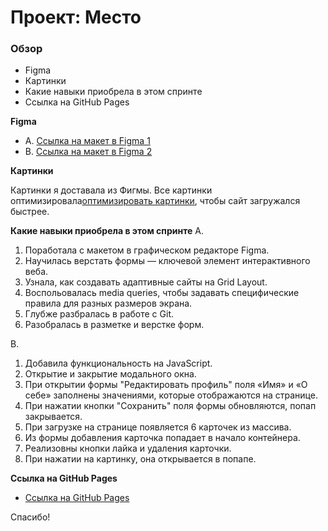 # Проект: Место

### Обзор

* Figma
* Картинки
* Какие навыки приобрела в этом спринте
* Ссылка на GitHub Pages

**Figma**

* A. [Ссылка на макет в Figma 1](https://www.figma.com/file/2cn9N9jSkmxD84oJik7xL7/JavaScript.-Sprint-4?node-id=0%3A1)
* B. [Ссылка на макет в Figma 2](https://www.figma.com/file/fOXfSri2QUrGGPnoqZ2zKy/JavaScript.-Sprint-5?node-id=50160%3A2)

**Картинки**

Картинки я доставала из Фигмы. Все картинки оптимизировала[оптимизировать картинки](https://tinypng.com/), чтобы сайт загружался быстрее.

**Какие навыки приобрела в этом спринте**
A. 
1. Поработала с макетом в графическом редакторе Figma.
2. Научилась верстать формы — ключевой элемент интерактивного веба.
3. Узнала, как создавать адаптивные сайты на Grid Layout.
4. Воспольовалась media queries, чтобы задавать специфические правила для разных размеров экрана.
5. Глубже разбралась в работе с Git.
6. Разобралась в разметке и верстке форм.

B. 
1. Добавила функциональность на JavaScript.
2. Открытие и закрытие модального окна.
3. При открытии формы "Редактировать профиль" поля «Имя» и «О себе» заполнены значениями, которые отображаются на странице.
4. При нажатии кнопки "Сохранить" поля формы обновляются, попап закрывается.
5. При загрузке на странице появляется 6 карточек из массива.
6. Из формы добавления карточка попадает в начало контейнера.
7. Реализовны кнопки лайка и удаления карточки.
8. При нажатии на картинку, она открывается в попапе.

**Ссылка на GitHub Pages**

* [Ссылка на GitHub Pages](https://krekser37.github.io/mesto-project/index.html)

Спасибо!
